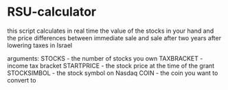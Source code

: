 # RSU-calculator
this script calculates in real time the value of the stocks in your hand and the price differences between immediate sale and sale after two years after lowering taxes in Israel

arguments:
  STOCKS - the number of stocks you own
  TAXBRACKET - income tax bracket
  STARTPRICE - the stock price at the time of the grant
  STOCKSIMBOL - the stock symbol on Nasdaq
  COIN - the coin you want to convert to
